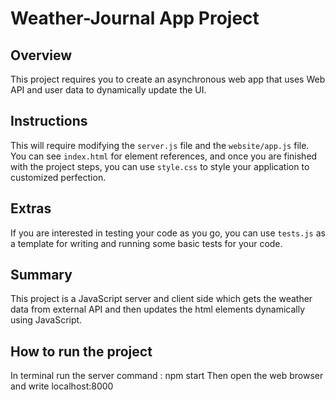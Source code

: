 # Weather-Journal App Project

## Overview
This project requires you to create an asynchronous web app that uses Web API and user data to dynamically update the UI. 

## Instructions
This will require modifying the `server.js` file and the `website/app.js` file. You can see `index.html` for element references, and once you are finished with the project steps, you can use `style.css` to style your application to customized perfection.

## Extras
If you are interested in testing your code as you go, you can use `tests.js` as a template for writing and running some basic tests for your code.

## Summary

This project is a JavaScript server and client side which gets the weather
data from external API and then updates the html elements dynamically 
using JavaScript.

## How to run the project 

In terminal run the server command : npm start 
Then open the web browser and write localhost:8000
